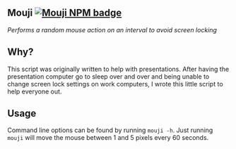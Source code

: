 ## Mouji [![Mouji NPM badge](https://img.shields.io/npm/v/mouji)](https://www.npmjs.com/package/mouji)
_Performs a random mouse action on an interval to avoid screen locking_

## Why?
This script was originally written to help with presentations. After having the presentation computer go to sleep over and over and being unable to change screen lock settings on work computers, I wrote this little script to help everyone out.

## Usage
Command line options can be found by running `mouji -h`. Just running `mouji` will move the mouse between 1 and 5 pixels every 60 seconds.